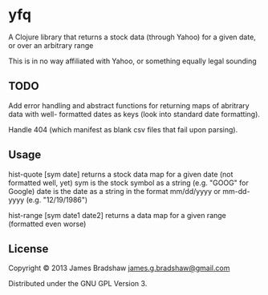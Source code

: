 # yfq

A Clojure library that returns a stock data (through Yahoo) for a given date,
or over an arbitrary range 

This is in no way affiliated with Yahoo, or something equally legal sounding

## TODO

Add error handling and abstract functions for returning maps of abritrary data with well-
formatted dates as keys (look into standard date formatting).

Handle 404 (which manifest as blank csv files that fail upon parsing).

## Usage

hist-quote [sym date] returns a stock data map for a given date (not formatted well, yet)
sym is the stock symbol as a string (e.g. "GOOG" for Google)
date is the date as a string in the format mm/dd/yyyy or mm-dd-yyyy (e.g. "12/19/1986")

hist-range [sym date1 date2] returns a data map for a given range (formatted even worse)

## License

Copyright © 2013 James Bradshaw <james.g.bradshaw@gmail.com>

Distributed under the GNU GPL Version 3.
